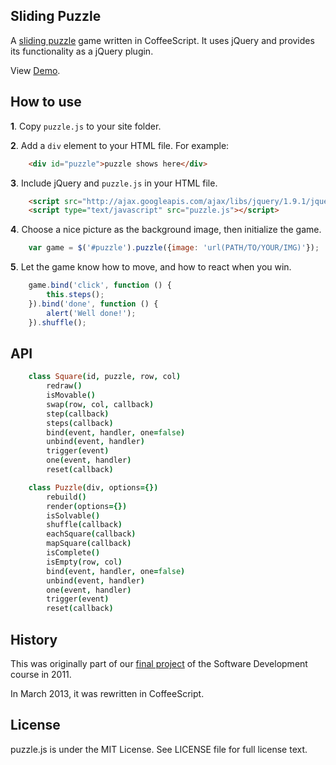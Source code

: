 ## Sliding Puzzle

A [sliding puzzle](http://en.wikipedia.org/wiki/Sliding_puzzle) game
written in CoffeeScript. It uses jQuery and provides its functionality
as a jQuery plugin.

View [Demo](http://ptpt.github.com/SlidingPuzzle/).

## How to use

**1**. Copy `puzzle.js` to your site folder.

**2**. Add a `div` element to your HTML file. For example:

````html
    <div id="puzzle">puzzle shows here</div>
````

**3**. Include jQuery and `puzzle.js` in your HTML file.

````html
    <script src="http://ajax.googleapis.com/ajax/libs/jquery/1.9.1/jquery.min.js"></script>
    <script type="text/javascript" src="puzzle.js"></script>
````

**4**. Choose a nice picture as the background image, then initialize the
   game.

````javascript
    var game = $('#puzzle').puzzle({image: 'url(PATH/TO/YOUR/IMG)'});
````

**5**. Let the game know how to move, and how to react when you win.

````javascript
    game.bind('click', function () {
        this.steps();
    }).bind('done', function () {
        alert('Well done!');
    }).shuffle();
````

## API

````coffeescript
    class Square(id, puzzle, row, col)
        redraw()
        isMovable()
        swap(row, col, callback)
        step(callback)
        steps(callback)
        bind(event, handler, one=false)
        unbind(event, handler)
        trigger(event)
        one(event, handler)
        reset(callback)

    class Puzzle(div, options={})
        rebuild()
        render(options={})
        isSolvable()
        shuffle(callback)
        eachSquare(callback)
        mapSquare(callback)
        isComplete()
        isEmpty(row, col)
        bind(event, handler, one=false)
        unbind(event, handler)
        one(event, handler)
        trigger(event)
        reset(callback)
````

## History

This was originally part of our
[final project](http://gavleslidingpuzzle.appspot.com/) of the
Software Development course in 2011.

In March 2013, it was rewritten in CoffeeScript.

## License

puzzle.js is under the MIT License. See LICENSE file for full license
text.
